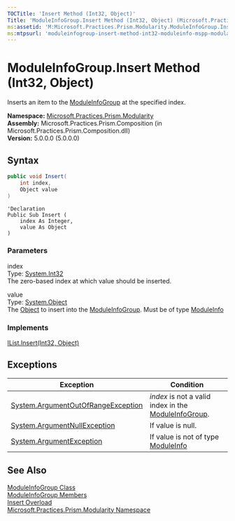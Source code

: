 ```yaml
---
TOCTitle: 'Insert Method (Int32, Object)'
Title: 'ModuleInfoGroup.Insert Method (Int32, Object) (Microsoft.Practices.Prism.Modularity)'
ms:assetid: 'M:Microsoft.Practices.Prism.Modularity.ModuleInfoGroup.Insert(System.Int32,System.Object)'
ms:mtpsurl: 'moduleinfogroup-insert-method-int32-moduleinfo-mspp-modularity.md'
---
```


# ModuleInfoGroup.Insert Method (Int32, Object)

Inserts an item to the [ModuleInfoGroup](/patterns-practices/reference/moduleinfogroup-class-mspp-modularity) at the specified index.

**Namespace:** [Microsoft.Practices.Prism.Modularity](https://msdn.microsoft.com/library/microsoft.practices.prism.modularity)  
**Assembly:** Microsoft.Practices.Prism.Composition (in Microsoft.Practices.Prism.Composition.dll)  
**Version:** 5.0.0.0 (5.0.0.0)

## Syntax

```C#
public void Insert(
	int index,
	Object value
)
```

```VB
'Declaration
Public Sub Insert ( 
	index As Integer,
	value As Object
)
```

### Parameters

index  
Type: [System.Int32](http://msdn.microsoft.com/en-us/library/td2s409d)  
The zero-based index at which value should be inserted.

value  
Type: [System.Object](http://msdn.microsoft.com/en-us/library/e5kfa45b)  
The [Object](http://msdn.microsoft.com/en-us/library/e5kfa45b) to insert into the [ModuleInfoGroup](/patterns-practices/reference/moduleinfogroup-class-mspp-modularity). Must be of type [ModuleInfo](/patterns-practices/reference/moduleinfo-class-mspp-modularity)

### Implements

[IList.Insert(Int32, Object)](http://msdn.microsoft.com/en-us/library/zkf4388a)

## Exceptions


| Exception                                                                                   | Condition                                                                                                                               |
|---------------------------------------------------------------------------------------------|-----------------------------------------------------------------------------------------------------------------------------------------|
| [System.ArgumentOutOfRangeException](http://msdn.microsoft.com/en-us/library/8xt94y6e) | *index* is not a valid index in the [ModuleInfoGroup](/patterns-practices/reference/moduleinfogroup-class-mspp-modularity). |
| [System.ArgumentNullException](http://msdn.microsoft.com/en-us/library/27426hcy)       | If value is null.                                                                                                                       |
| [System.ArgumentException](http://msdn.microsoft.com/en-us/library/3w1b3114)           | If value is not of type [ModuleInfo](/patterns-practices/reference/moduleinfo-class-mspp-modularity)                      |

## See Also

[ModuleInfoGroup Class](/patterns-practices/reference/moduleinfogroup-class-mspp-modularity)  
[ModuleInfoGroup Members](/patterns-practices/reference/moduleinfogroup-members-mspp-modularity)  
[Insert Overload](/patterns-practices/reference/moduleinfogroup-insert-method-mspp-modularity)  
[Microsoft.Practices.Prism.Modularity Namespace](/patterns-practices/reference/mspp-modularity-namespace)  